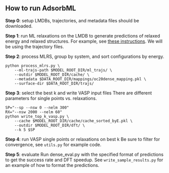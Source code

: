 
## How to run AdsorbML

**Step 0**: setup
LMDBs, trajectories, and metadata files should be downloaded.

**Step 1**: run ML relaxations on the LMDB to generate predictions of relaxed energy and relaxed structures.
For example, see [these instructions](https://github.com/Open-Catalyst-Project/ocp/blob/main/TRAIN.md#initial-structure-to-relaxed-structure-is2rs). We will be using the trajectory files.

**Step 2**: process MLRS, group by system, and sort configurations by energy.
```
python process_mlrs.py \
    --ml-trajs-path $MODEL_ROOT_DIR/ml_trajs/ \
    --outdir $MODEL_ROOT_DIR/cache/ \
    --metadata $DATA_ROOT_DIR/mappings/oc20dense_mapping.pkl \
    --surface-dir $DATA_ROOT_DIR/trajs/
```

**Step 3**: select the best k and write VASP input files
There are different parameters for single points vs. relaxations.
```
SP="--sp --nsw 0 --nelm 300"
RX="--nsw 2000 --nelm 60"
python write_top_k_vasp.py \
    --cache $MODEL_ROOT_DIR/cache/cache_sorted_byE.pkl \
    --outdir $MODEL_ROOT_DIR/dft/ \
    --k 5 $SP
```

**Step 4**: run VASP single points or relaxations on best k
Be sure to filter for convergence, see `utils.py` for example code.

**Step 5**: evaluate
Run dense_eval.py with the specified format of predictions to get the success rate and DFT speedup. See `write_sample_results.py` for an example of how to format the predictions.